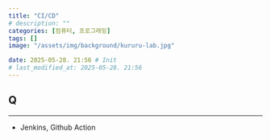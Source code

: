 ```yaml
---
title: "CI/CD"
# description: ""
categories: [컴퓨터, 프로그래밍]
tags: []
image: "/assets/img/background/kururu-lab.jpg"

date: 2025-05-28. 21:56 # Init
# last_modified_at: 2025-05-28. 21:56
---
```


## Q

---

- Jenkins, Github Action
